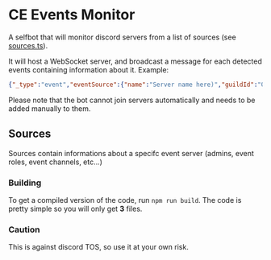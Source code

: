 # CE Events Monitor

A selfbot that will monitor discord servers from a list of sources (see [sources.ts](https://github.com/Communaute-Events/ce-event-monitor/blob/main/src/sources.ts)).

It will host a WebSocket server, and broadcast a message for each detected events containing information about it.
Example:
```json
{"_type":"event","eventSource":{"name":"Server name here)","guildId":"00000000000","admins":["00000000000"],"roles":["00000000000"]},"message":{"data":{"channelId":"00000000000","guildId":"00000000000","id":"00000000000","position":null,"createdTimestamp":00000000000,"type":"<type>","system":false,"content":"Message content here","authorId":"00000000000","pinned":false,"tts":false,"nonce":"00000000000","embeds":[],"components":[],"attachments":[],"stickers":[],"editedTimestamp":null,"mentions":{"everyone":false,"users":[],"roles":["00000000000"],"crosspostedChannels":[],"repliedUser":null,"members":[],"channels":[]},"webhookId":null,"groupActivityApplicationId":null,"applicationId":null,"activity":null,"flags":0,"reference":null,"interaction":null,"cleanContent":"Clean content (format displayed in the app)"},"url":"https://discord.com/channels/00000000000/00000000000/00000000000"},"author":{"name":"Username","author":"00000000000"},"guild":{"name":"My events server","id":"00000000000"},"timeStamp":"2023-11-10T20:43:48.609Z"}
```

Please note that the bot cannot join servers automatically and needs to be added manually to them.

## Sources

Sources contain informations about a specifc event server (admins, event roles, event channels, etc...)

### Building

To get a compiled version of the code, run `npm run build`. The code is pretty simple so you will only get **3** files.

### Caution
This is against discord TOS, so use it at your own risk.
